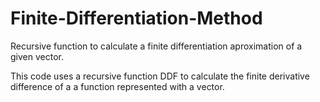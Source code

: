 # Finite-Differentiation-Method
Recursive function to calculate a finite differentiation aproximation of a given vector.

This code uses a recursive function DDF to calculate the finite derivative difference of a a function represented with a vector.
